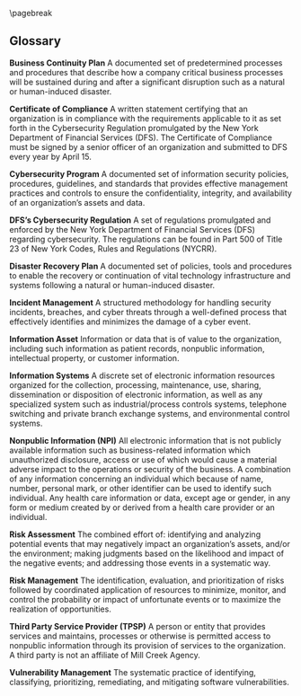 ---
---

\pagebreak

## Glossary

**Business Continuity Plan** A documented set of predetermined processes and procedures that describe how a company critical business processes will be sustained during and after a significant disruption such as a natural or human-induced disaster.

**Certificate of Compliance** A written statement certifying that an organization is in compliance with the requirements applicable to it as set forth in the Cybersecurity Regulation promulgated by the New York Department of Financial Services (DFS). The Certificate of Compliance must be signed by a senior officer of an organization and submitted to DFS every year by April 15.

**Cybersecurity Program** A documented set of information security policies, procedures, guidelines, and standards that provides effective management practices and controls to ensure the confidentiality, integrity, and availability of an organization’s assets and data.

**DFS’s Cybersecurity Regulation** A set of regulations promulgated and enforced by the New York Department of Financial Services (DFS) regarding cybersecurity.  The regulations can be found in Part 500 of Title 23 of New York Codes, Rules and Regulations (NYCRR).

**Disaster Recovery Plan** A documented set of policies, tools and procedures to enable the recovery or continuation of vital technology infrastructure and systems following a natural or human-induced disaster.

**Incident Management** A structured methodology for handling security incidents, breaches, and cyber threats through a well-defined process that effectively identifies and minimizes the damage of a cyber event.

**Information Asset** Information or data that is of value to the organization, including such information as patient records, nonpublic information, intellectual property, or customer information.

**Information Systems** A discrete set of electronic information resources organized for the collection, processing, maintenance, use, sharing, dissemination or disposition of electronic information, as well as any specialized system such as industrial/process controls systems, telephone switching and private branch exchange systems, and environmental control systems.

**Nonpublic Information (NPI)** All electronic information that is not publicly available information such as business-related information which unauthorized disclosure, access or use of which would cause a material adverse impact to the operations or security of the business.  A combination of any information concerning an individual which because of name, number, personal mark, or other identifier can be used to identify such individual. Any health care information or data, except age or gender, in any form or medium created by or derived from a health care provider or an individual.

**Risk Assessment** The combined effort of: identifying and analyzing potential events that may negatively impact an organization’s assets, and/or the environment; making judgments based on the likelihood and impact of the negative events; and addressing those events in a systematic way.

**Risk Management** The identification, evaluation, and prioritization of risks followed by coordinated application of resources to minimize, monitor, and control the probability or impact of unfortunate events or to maximize the realization of opportunities.

**Third Party Service Provider (TPSP)** A person or entity that provides services and maintains, processes or otherwise is permitted access to nonpublic information through its provision of services to the organization.  A third party is not an affiliate of Mill Creek Agency.

**Vulnerability Management** The systematic practice of identifying, classifying, prioritizing, remediating, and mitigating software vulnerabilities. 




